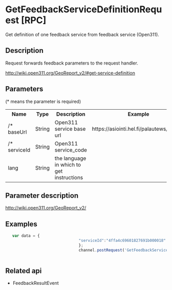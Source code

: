 # GetFeedbackServiceDefinitionRequest [RPC]

Get definition of one feedback service  from feedback service (Open311).

## Description

Request forwards feedback parameters to the request handler.

http://wiki.open311.org/GeoReport_v2/#get-service-definition

## Parameters

(* means the parameter is required)

<table class="table">
<tr>
  <th> Name</th><th> Type</th><th> Description</th><th> Example</th><th> Details</th>
</tr>
<tr>
  <td>/* baseUrl </td><td> String </td><td> Open311 service base url</td><td>https://asiointi.hel.fi/palautews/rest/v1 </td><td> </td>
</tr>
<tr>
  <td>/* serviceId </td><td> String </td><td> Open311 service_code</td><td></td><td>http://wiki.open311.org/GeoReport_v2/#get-service-definition</td>
</tr>
<tr>
  <td> lang </td><td> String </td><td> the language in which to get instructions </td><td> </td><td> </td>
</tr>
</table>


## Parameter description

http://wiki.open311.org/GeoReport_v2/




## Examples

```javascript
   var data = {                                
                                "serviceId":"4ffa4c69601827691b000018"
                                };
                                channel.postRequest('GetFeedbackServiceDefinitionRequest', [data]);
            
```

## Related api

- FeedbackResultEvent